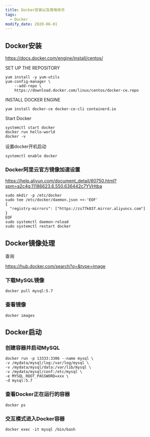 ```yaml
---
title: Docker安装以及常用命令
tags: 
  - Docker
modify_date: 2020-06-01
---
```


## Docker安装

https://docs.docker.com/engine/install/centos/

SET UP THE REPOSITORY

```
yum install -y yum-utils
yum-config-manager \
    --add-repo \
    https://download.docker.com/linux/centos/docker-ce.repo
```

INSTALL DOCKER ENGINE

```
yum install docker-ce docker-ce-cli containerd.io
```

Start Docker

```
systemctl start docker
docker run hello-world
docker -v
```

设置docker开机启动

```
systemctl enable docker
```

### Docker阿里云官方镜像加速设置

https://help.aliyun.com/document_detail/60750.html?spm=a2c4g.11186623.6.550.636442c7YVHtba

```
sudo mkdir -p /etc/docker
sudo tee /etc/docker/daemon.json <<-'EOF'
{
  "registry-mirrors": ["https://zs77k037.mirror.aliyuncs.com"]
}
EOF
sudo systemctl daemon-reload
sudo systemctl restart docker
```



## Docker镜像处理

查询

https://hub.docker.com/search?q=&type=image

### 下载MySQL镜像

```
docker pull mysql:5.7
```

### 查看镜像

```
docker images
```

## Docker启动

### 创建容器并启动MySQL

```
docker run -p 13333:3306 --name mysql \
-v /mydata/mysql/log:/var/log/mysql \
-v /mydata/mysql/data:/var/lib/mysql \
-v /mydata/mysql/conf:/etc/mysql \
-e MYSQL_ROOT_PASSWORD=xxx \
-d mysql:5.7
```

### 查看Docker正在运行的容器

```
docker ps
```

### 交互模式进入Docker容器

```
docker exec -it mysql /bin/bash
```
